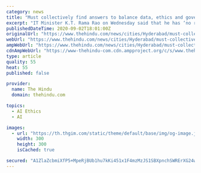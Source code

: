 ```yaml
---
category: news
title: "Must collectively find answers to balance data, ethics and governance, says KTR"
excerpt: "IT Minister K.T. Rama Rao on Wednesday said that he has ‘no ready answer’ in connection with striking a balance between data, ethics and governance ... even as he described AI as a tool which helps him to make smart choices, and decisions based ..."
publishedDateTime: 2020-09-02T18:01:00Z
originalUrl: "https://www.thehindu.com/news/cities/Hyderabad/must-collectively-find-answers-to-balance-data-ethics-and-governance-says-ktr/article32508537.ece"
webUrl: "https://www.thehindu.com/news/cities/Hyderabad/must-collectively-find-answers-to-balance-data-ethics-and-governance-says-ktr/article32508537.ece"
ampWebUrl: "https://www.thehindu.com/news/cities/Hyderabad/must-collectively-find-answers-to-balance-data-ethics-and-governance-says-ktr/article32508537.ece/amp/"
cdnAmpWebUrl: "https://www-thehindu-com.cdn.ampproject.org/c/s/www.thehindu.com/news/cities/Hyderabad/must-collectively-find-answers-to-balance-data-ethics-and-governance-says-ktr/article32508537.ece/amp/"
type: article
quality: 55
heat: 55
published: false

provider:
  name: The Hindu
  domain: thehindu.com

topics:
  - AI Ethics
  - AI

images:
  - url: "https://th.thgim.com/static/theme/default/base/img/og-image.jpg"
    width: 300
    height: 300
    isCached: true

secured: "A1ZlaZcbmiXfP5+MpeRjBUb1hu7kKi451x1F4mzMzJS1SBXpnchSWRErXG24w1RupD+JwzvS4qKuiumN/XszvHGsGQCzSgPhFb7SigmO+fyUmhK/otADo4Rg98l/49VGyQReTtGOLjqWu2afoFfxDIpb5oE5q9nMgZcZwJa8sYKFK9UACYx6xHZhNq59z3GQoMILym31TkaGLZJ4ZYx1exBAVCll/E9U2RByTd9+VQo4nUno0Yfu9t4/2QjQVmcip+WxRN7KXbOJJPTs/t2IvqweT3LWVRzCbjbV9Ft1G8kc9ZRoZC8qkdJyZmVeIqupPN557A7LKeRfChihZCo8CnXq3fE8GkE11O9FnkVrZRI=;UliKl+dyb+xubbL5VdMuxg=="
---
```


